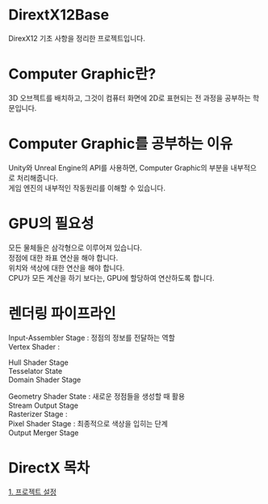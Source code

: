 # DirextX12Base        
 DirexX12 기초 사항을 정리한 프로젝트입니다.       

# Computer Graphic란?          
 3D 오브젝트를 배치하고, 그것이 컴퓨터 화면에 2D로 표현되는 전 과정을 공부하는 학문입니다.         

# Computer Graphic를 공부하는 이유          
 Unity와 Unreal Engine의 API를 사용하면, Computer Graphic의 부분을 내부적으로 처리해줍니다.            
 게임 엔진의 내부적인 작동원리를 이해할 수 있습니다.          
 
# GPU의 필요성        
  모든 물체들은 삼각형으로 이루어져 있습니다.       
  정점에 대한 좌표 연산을 해야 합니다.       
  위치와 색상에 대한 연산을 해야 합니다.        
  CPU가 모든 계산을 하기 보다는, GPU에 할당하여 연산하도록 합니다.       

# 렌더링 파이프라인
  Input-Assembler Stage : 정점의 정보를 전달하는 역할         
  Vertex Shader :        
  
  Hull Shader Stage        
  Tesselator State          
  Domain Shader Stage           
  
  Geometry Shader State : 새로운 정점들을 생성할 때 활용             
  Stream Output Stage               
  Rasterizer Stage :            
  Pixel Shader Stage : 최종적으로 색상을 입히는 단계         
  Output Merger Stage             

# DirectX 목차      
[1. 프로젝트 설정](https://github.com/eungyukm/DirextX12Base/wiki/01.-%ED%94%84%EB%A1%9C%EC%A0%9D%ED%8A%B8-%EC%84%A4%EC%A0%95)
